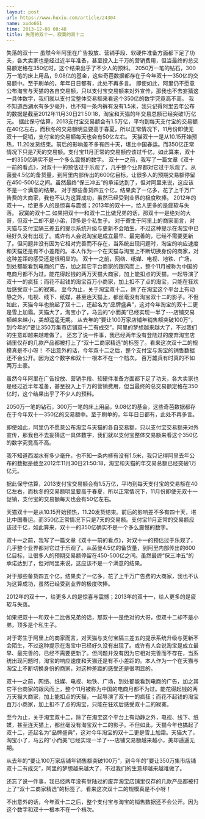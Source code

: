 ```yaml
---
layout: post
url: https://www.huxiu.com/article/24304
name: xudo661
time: 2013-12-08 08:48
title: 失落的双十一，寂寞的双十二
---
```

失落的双十一 虽然今年阿里在广告投放、营销手段、软硬件准备方面都下足了功夫，各大卖家也是经过近半年准备，甚至投入上千万的营销费用，但当最终的总交易额定格在350亿时，这个结果出乎了不少人的预料。 2050万一笔的钻石，300万一笔的床上用品，9.08亿的基金，这些奇芭数据都存在于今年双十一350亿的交易额中。至于刷单的，年年日日都有，此处不再多言。 即使如此，阿里仍不愿意公布淘宝与天猫的各自交易额，只以支付宝交易额来对外宣传，那我也不去妄猜这一具体数字，我们就以支付宝整体交易额来看这个350亿的数字究竟高不高。 我不知道西湖水有多少毫升，也不知一条内裤有没有1.5米，我只记得阿里去年公布的数据是截至2012年11月30日21:50:18，淘宝和天猫的年交易总额已经突破1万亿元。 据此保守估算，2013支付宝交易额会有1.5万亿，平均到每天支付宝的交易额在40亿左右，而秋冬的交易额明显要高于春夏，所以正常情况下，11月份即使无双十一促销，支付宝的交易额每天也会有50亿左右。 天猫双十一是从10.15开始预热，11.20发货结束。前后的影响差不多有四十天，堪比中国春运。而350亿正常情况下只是7天的交易额。支付宝11月正常的交易额应该过千亿，如此算来，双十一的350亿确实不是一个多么震憾的数字。 双十一之前，我写了一篇文章《双十一前的看点》，对双十一的预估过于乐观了，几乎整个业界都对它过于乐观了。从茵曼4.5亿的备货量，到阿里内部传出的600亿目标，让很多人的预期交易额停留在450-500亿之间。虽然最终“保三冲五”的承诺达到了，但对阿里来说，这应该不是一个满意的结果。 对于那些备货四五个亿，结果卖了一亿多，花了上千万广告费的大商家，我也不认为这算成功，虽然已经受到业界的极度吹捧。 2012年的双十一，给更多人的是惊喜与震憾；2013年的双十一，给人更多的是疲软与失落。 寂寞的双十二 如果把双十一和双十二比做兄弟的话，那双十一是绝对的大哥，但双十二却不是小弟，顶多是个私生子。 对于寄生于阿里上的商家而言，对天猫与支付宝隔三差五的提示系统升级与更新不会陌生，不过这种提示在淘宝中已经好久没有出现了。或许有人会说淘宝是成立最早、最完善的，已经不需要更新了。但问题并没有因为它相对完善而不存在，当系统出现问题时，淘宝的响应速度和天猫还是有不小差距的。本人作为一个在天猫与淘宝上不断切换身份的商家，对这种差距的感受还是很明显的。 双十一之前，网络、纸媒、电视、地铁、广场，到处都能看到电商的广告，加之其它平台商家的跟风而上，整个11月被称为中国的电商月都不为过。能花得起钱的两万天猫大商家，加上能扣点的天猫，一起导演了双十一的疯狂；而花不起钱的淘宝百万小商家，加上扣不了点的淘宝，只能在狂欢后感受双十二的寂寞。 至今为止，关于淘宝双十二，除了在淘宝这个平台上有动静之外，电视、线下、纸媒，甚至连天猫上，都丝毫没有淘宝双十二的影子。不但如此，天猫今年也搞起了双十二，还起名为“品牌盛典”，这对今年淘宝的双十二更是雪上加霜。天猫大了，淘宝小了，马云的”小而美”已经实现一半了---店铺交易额越来越小，美却遥遥无期。 从去年的“要让100万家店铺年销售额突破100万”，到今年的”要让350万集市店铺双十二有成交”，阿里的梦想越来越大了，不过我们的生意却越来越难做了。 还忘了说一件事，我已经两年没有登陆过的废弃淘宝店铺里仅存的几款产品都被打上了“双十二商家精选”的标签了。看来这次双十二的规模真是不小呀！ 不出意外的话，今年双十二之后，整个支付宝与淘宝的销售数据还不会公开。因为这个数字和双十一根本不在一个档次。 百万雄兵有时真的不如两万土豪。

虽然今年阿里在广告投放、营销手段、软硬件准备方面都下足了功夫，各大卖家也是经过近半年准备，甚至投入上千万的营销费用，但当最终的总交易额定格在350亿时，这个结果出乎了不少人的预料。

2050万一笔的钻石，300万一笔的床上用品，9.08亿的基金，这些奇芭数据都存在于今年双十一350亿的交易额中。至于刷单的，年年日日都有，此处不再多言。

即使如此，阿里仍不愿意公布淘宝与天猫的各自交易额，只以支付宝交易额来对外宣传，那我也不去妄猜这一具体数字，我们就以支付宝整体交易额来看这个350亿的数字究竟高不高。

我不知道西湖水有多少毫升，也不知一条内裤有没有1.5米，我只记得阿里去年公布的数据是截至2012年11月30日21:50:18，淘宝和天猫的年交易总额已经突破1万亿元。

据此保守估算，2013支付宝交易额会有1.5万亿，平均到每天支付宝的交易额在40亿左右，而秋冬的交易额明显要高于春夏，所以正常情况下，11月份即使无双十一促销，支付宝的交易额每天也会有50亿左右。

天猫双十一是从10.15开始预热，11.20发货结束。前后的影响差不多有四十天，堪比中国春运。而350亿正常情况下只是7天的交易额。支付宝11月正常的交易额应该过千亿，如此算来，双十一的350亿确实不是一个多么震憾的数字。

双十一之前，我写了一篇文章《双十一前的看点》，对双十一的预估过于乐观了，几乎整个业界都对它过于乐观了。从茵曼4.5亿的备货量，到阿里内部传出的600亿目标，让很多人的预期交易额停留在450-500亿之间。虽然最终“保三冲五”的承诺达到了，但对阿里来说，这应该不是一个满意的结果。

对于那些备货四五个亿，结果卖了一亿多，花了上千万广告费的大商家，我也不认为这算成功，虽然已经受到业界的极度吹捧。

2012年的双十一，给更多人的是惊喜与震憾；2013年的双十一，给人更多的是疲软与失落。

如果把双十一和双十二比做兄弟的话，那双十一是绝对的大哥，但双十二却不是小弟，顶多是个私生子。

对于寄生于阿里上的商家而言，对天猫与支付宝隔三差五的提示系统升级与更新不会陌生，不过这种提示在淘宝中已经好久没有出现了。或许有人会说淘宝是成立最早、最完善的，已经不需要更新了。但问题并没有因为它相对完善而不存在，当系统出现问题时，淘宝的响应速度和天猫还是有不小差距的。本人作为一个在天猫与淘宝上不断切换身份的商家，对这种差距的感受还是很明显的。

双十一之前，网络、纸媒、电视、地铁、广场，到处都能看到电商的广告，加之其它平台商家的跟风而上，整个11月被称为中国的电商月都不为过。能花得起钱的两万天猫大商家，加上能扣点的天猫，一起导演了双十一的疯狂；而花不起钱的淘宝百万小商家，加上扣不了点的淘宝，只能在狂欢后感受双十二的寂寞。

至今为止，关于淘宝双十二，除了在淘宝这个平台上有动静之外，电视、线下、纸媒，甚至连天猫上，都丝毫没有淘宝双十二的影子。不但如此，天猫今年也搞起了双十二，还起名为“品牌盛典”，这对今年淘宝的双十二更是雪上加霜。天猫大了，淘宝小了，马云的”小而美”已经实现一半了---店铺交易额越来越小，美却遥遥无期。

从去年的“要让100万家店铺年销售额突破100万”，到今年的”要让350万集市店铺双十二有成交”，阿里的梦想越来越大了，不过我们的生意却越来越难做了。

还忘了说一件事，我已经两年没有登陆过的废弃淘宝店铺里仅存的几款产品都被打上了“双十二商家精选”的标签了。看来这次双十二的规模真是不小呀！

不出意外的话，今年双十二之后，整个支付宝与淘宝的销售数据还不会公开。因为这个数字和双十一根本不在一个档次。


